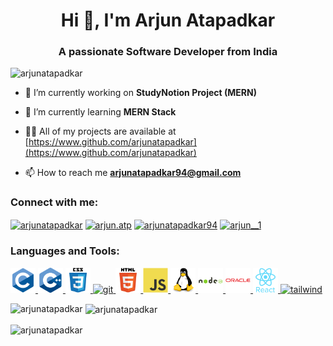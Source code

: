 <h1 align="center">Hi 👋, I'm Arjun Atapadkar</h1>
<h3 align="center">A passionate Software Developer from India</h3>

<p align="left"> <img src="https://komarev.com/ghpvc/?username=arjunatapadkar&label=Profile%20views&color=0e75b6&style=flat" alt="arjunatapadkar" /> </p>

- 🔭 I’m currently working on **StudyNotion Project (MERN)**

- 🌱 I’m currently learning **MERN Stack**

- 👨‍💻 All of my projects are available at [https://www.github.com/arjunatapadkar](https://www.github.com/arjunatapadkar)

- 📫 How to reach me **arjunatapadkar94@gmail.com**

<h3 align="left">Connect with me:</h3>
<p align="left">
<a href="https://linkedin.com/in/arjunatapadkar" target="blank"><img align="center" src="https://raw.githubusercontent.com/rahuldkjain/github-profile-readme-generator/master/src/images/icons/Social/linked-in-alt.svg" alt="arjunatapadkar" height="30" width="40" /></a>
<a href="https://instagram.com/arjun.atp" target="blank"><img align="center" src="https://raw.githubusercontent.com/rahuldkjain/github-profile-readme-generator/master/src/images/icons/Social/instagram.svg" alt="arjun.atp" height="30" width="40" /></a>
<a href="https://www.hackerrank.com/arjunatapadkar94" target="blank"><img align="center" src="https://raw.githubusercontent.com/rahuldkjain/github-profile-readme-generator/master/src/images/icons/Social/hackerrank.svg" alt="arjunatapadkar94" height="30" width="40" /></a>
<a href="https://www.leetcode.com/arjun__1" target="blank"><img align="center" src="https://raw.githubusercontent.com/rahuldkjain/github-profile-readme-generator/master/src/images/icons/Social/leet-code.svg" alt="arjun__1" height="30" width="40" /></a>
</p>

<h3 align="left">Languages and Tools:</h3>
<p align="left"> <a href="https://www.cprogramming.com/" target="_blank" rel="noreferrer"> <img src="https://raw.githubusercontent.com/devicons/devicon/master/icons/c/c-original.svg" alt="c" width="40" height="40"/> </a> <a href="https://www.w3schools.com/cpp/" target="_blank" rel="noreferrer"> <img src="https://raw.githubusercontent.com/devicons/devicon/master/icons/cplusplus/cplusplus-original.svg" alt="cplusplus" width="40" height="40"/> </a> <a href="https://www.w3schools.com/css/" target="_blank" rel="noreferrer"> <img src="https://raw.githubusercontent.com/devicons/devicon/master/icons/css3/css3-original-wordmark.svg" alt="css3" width="40" height="40"/> </a> <a href="https://git-scm.com/" target="_blank" rel="noreferrer"> <img src="https://www.vectorlogo.zone/logos/git-scm/git-scm-icon.svg" alt="git" width="40" height="40"/> </a> <a href="https://www.w3.org/html/" target="_blank" rel="noreferrer"> <img src="https://raw.githubusercontent.com/devicons/devicon/master/icons/html5/html5-original-wordmark.svg" alt="html5" width="40" height="40"/> </a> <a href="https://developer.mozilla.org/en-US/docs/Web/JavaScript" target="_blank" rel="noreferrer"> <img src="https://raw.githubusercontent.com/devicons/devicon/master/icons/javascript/javascript-original.svg" alt="javascript" width="40" height="40"/> </a> <a href="https://www.linux.org/" target="_blank" rel="noreferrer"> <img src="https://raw.githubusercontent.com/devicons/devicon/master/icons/linux/linux-original.svg" alt="linux" width="40" height="40"/> </a> <a href="https://nodejs.org" target="_blank" rel="noreferrer"> <img src="https://raw.githubusercontent.com/devicons/devicon/master/icons/nodejs/nodejs-original-wordmark.svg" alt="nodejs" width="40" height="40"/> </a> <a href="https://www.oracle.com/" target="_blank" rel="noreferrer"> <img src="https://raw.githubusercontent.com/devicons/devicon/master/icons/oracle/oracle-original.svg" alt="oracle" width="40" height="40"/> </a> <a href="https://reactjs.org/" target="_blank" rel="noreferrer"> <img src="https://raw.githubusercontent.com/devicons/devicon/master/icons/react/react-original-wordmark.svg" alt="react" width="40" height="40"/> </a> <a href="https://tailwindcss.com/" target="_blank" rel="noreferrer"> <img src="https://www.vectorlogo.zone/logos/tailwindcss/tailwindcss-icon.svg" alt="tailwind" width="40" height="40"/> </a> </p>

<p><img align="left" src="https://github-readme-stats.vercel.app/api/top-langs?username=arjunatapadkar&show_icons=true&locale=en&layout=compact" alt="arjunatapadkar" /></p>

<p>&nbsp;<img align="center" src="https://github-readme-stats.vercel.app/api?username=arjunatapadkar&show_icons=true&locale=en" alt="arjunatapadkar" /></p>

<p><img align="center" src="https://github-readme-streak-stats.herokuapp.com/?user=arjunatapadkar&" alt="arjunatapadkar" /></p>
